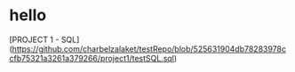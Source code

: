 # hello

[PROJECT 1 - SQL] (https://github.com/charbelzalaket/testRepo/blob/525631904db78283978ccfb75321a3261a379266/project1/testSQL.sql)

